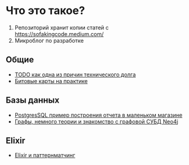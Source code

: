 # Что это такое?

1. Репозиторий хранит копии статей с https://sofakingcode.medium.com/
2. Микроблог по разработке


## Общие

* [ТОDO как одна из причин технического долга](/posts/todo_problem.md)
* [Битовые карты на практике](/posts/bitmaps.md)

## Базы данных
* [PostgresSQL пример построения отчета в маленьком магазине](/posts/sql_lesson.md)
* [Графы, немного теории и знакомство с графовой СУБД Neo4j](/posts/neo4j_and_graphs.md)

## Elixir

* [Elixir и паттернматчинг](/posts/elixir_patternmatching.md)

